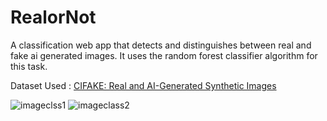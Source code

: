 # RealorNot
A classification web app that detects and distinguishes between real and fake ai generated images. It uses the random forest classifier algorithm for this task.

Dataset Used : [CIFAKE: Real and AI-Generated Synthetic Images](https://www.kaggle.com/datasets/birdy654/cifake-real-and-ai-generated-synthetic-images)

![imageclss1](https://github.com/Aad-K6/RealorNot/assets/121332638/01fa74fe-f415-4e3c-96d9-25a7e2aaef88)
![imageclass2](https://github.com/Aad-K6/RealorNot/assets/121332638/0defa132-eb56-4ff9-b015-78dc7a2e6207)
